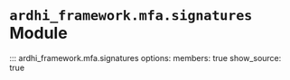 # `ardhi_framework.mfa.signatures` Module

::: ardhi_framework.mfa.signatures
    options:
      members: true
      show_source: true
